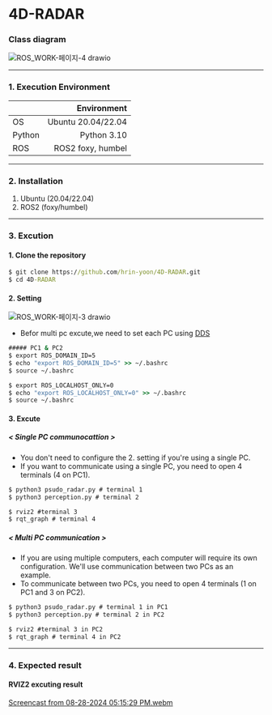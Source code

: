 # 4D-RADAR 

### Class diagram
![ROS_WORK-페이지-4 drawio](https://github.com/user-attachments/assets/d1a5ac63-1679-4d08-98d5-cb6214e7761b)


------------------
### 1. Execution Environment

|    |Environment   |
|----|-------:|
|OS|Ubuntu 20.04/22.04|
|Python|Python 3.10|
|ROS|ROS2 foxy, humbel|

------------------
### 2. Installation

1. Ubuntu (20.04/22.04)
2. ROS2 (foxy/humbel)

------------------
### 3. Excution

#### 1. Clone the repository
```cmd
$ git clone https://github.com/hrin-yoon/4D-RADAR.git
$ cd 4D-RADAR
```

#### 2. Setting
![ROS_WORK-페이지-3 drawio](https://github.com/user-attachments/assets/34242393-fef3-4942-9b05-470116246363)
- Befor multi pc excute,we need to set each PC using [DDS](https://ko.wikipedia.org/wiki/%EB%8D%B0%EC%9D%B4%ED%84%B0_%EB%B6%84%EC%82%B0_%EC%84%9C%EB%B9%84%EC%8A%A4)

```cmd
##### PC1 & PC2 
$ export ROS_DOMAIN_ID=5
$ echo "export ROS_DOMAIN_ID=5" >> ~/.bashrc 
$ source ~/.bashrc

$ export ROS_LOCALHOST_ONLY=0
$ echo "export ROS_LOCALHOST_ONLY=0" >> ~/.bashrc 
$ source ~/.bashrc
```

#### 3. Excute 
##### < Single PC communocattion >

-  You don't need to configure the 2. setting if you're using a single PC.
-  If you want to communicate using a single PC, you need to open 4 terminals (4 on PC1).

```cmd
$ python3 psudo_radar.py # terminal 1
$ python3 perception.py # terminal 2

$ rviz2 #terminal 3
$ rqt_graph # terminal 4
```
##### < Multi PC communication >
- If you are using multiple computers, each computer will require its own configuration. We'll use communication between two PCs as an example.
- To communicate between two PCs, you need to open 4 terminals (1 on PC1 and 3 on PC2).
  
```cmd
$ python3 psudo_radar.py # terminal 1 in PC1
$ python3 perception.py # terminal 2 in PC2

$ rviz2 #terminal 3 in PC2
$ rqt_graph # terminal 4 in PC2
```
------------------
### 4. Expected result

#### RVIZ2 excuting result
[Screencast from 08-28-2024 05:15:29 PM.webm](https://github.com/user-attachments/assets/9b76decd-96f8-4641-a394-12305c022ce0)
